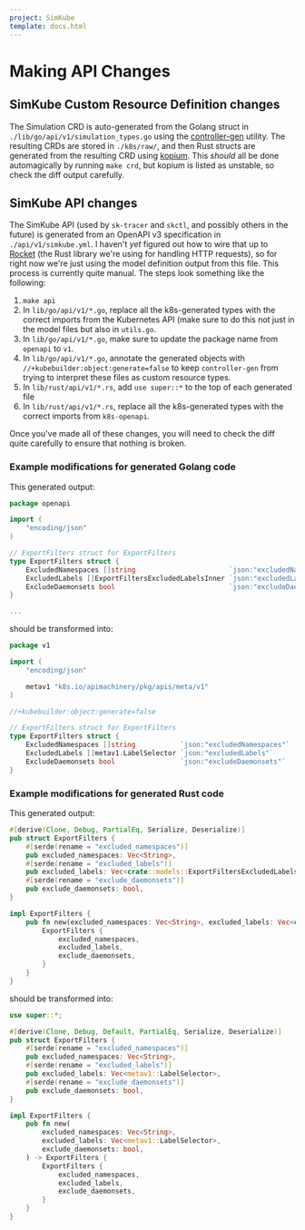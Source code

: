 ```yaml
---
project: SimKube
template: docs.html
---
```


# Making API Changes

## SimKube Custom Resource Definition changes

The Simulation CRD is auto-generated from the Golang struct in `./lib/go/api/v1/simulation_types.go` using the
[controller-gen](https://book.kubebuilder.io/reference/controller-gen.html) utility.  The resulting CRDs are stored in
`./k8s/raw/`, and then Rust structs are generated from the resulting CRD using
[kopium](https://github.com/kube-rs/kopium).  This _should_ all be done automagically by running `make crd`, but kopium
is listed as unstable, so check the diff output carefully.

## SimKube API changes

The SimKube API (used by `sk-tracer` and `skctl`, and possibly others in the future) is generated from an OpenAPI v3
specification in `./api/v1/simkube.yml`.  I haven't _yet_ figured out how to wire that up to [Rocket](https://rocket.rs)
(the Rust library we're using for handling HTTP requests), so for right now we're just using the model definition output
from this file.  This process is currently quite manual.  The steps look something like the following:

1. `make api`
2. In `lib/go/api/v1/*.go`, replace all the k8s-generated types with the correct imports from the Kubernetes API (make
   sure to do this not just in the model files but also in `utils.go`.
3. In `lib/go/api/v1/*.go`, make sure to update the package name from `openapi` to `v1`.
4. In `lib/go/api/v1/*.go`, annotate the generated objects with `//+kubebuilder:object:generate=false` to keep
   `controller-gen` from trying to interpret these files as custom resource types.
5. In `lib/rust/api/v1/*.rs`, add `use super::*` to the top of each generated file
6. In `lib/rust/api/v1/*.rs`, replace all the k8s-generated types with the correct imports from `k8s-openapi`.

Once you've made all of these changes, you will need to check the diff quite carefully to ensure that nothing is broken.

### Example modifications for generated Golang code

This generated output:

```go
package openapi

import (
    "encoding/json"
)

// ExportFilters struct for ExportFilters
type ExportFilters struct {
    ExcludedNamespaces []string                       `json:"excludedNamespaces"`
    ExcludedLabels []ExportFiltersExcludedLabelsInner `json:"excludedLabels"`
    ExcludeDaemonsets bool                            `json:"excludeDaemonsets"`
}

...
```

should be transformed into:

```go
package v1

import (
    "encoding/json"

    metav1 "k8s.io/apimachinery/pkg/apis/meta/v1"
)

//+kubebuilder:object:generate=false

// ExportFilters struct for ExportFilters
type ExportFilters struct {
    ExcludedNamespaces []string           `json:"excludedNamespaces"`
    ExcludedLabels []metav1.LabelSelector `json:"excludedLabels"`
    ExcludeDaemonsets bool                `json:"excludeDaemonsets"`
}
```

### Example modifications for generated Rust code

This generated output:

```rust
#[derive(Clone, Debug, PartialEq, Serialize, Deserialize)]
pub struct ExportFilters {
    #[serde(rename = "excluded_namespaces")]
    pub excluded_namespaces: Vec<String>,
    #[serde(rename = "excluded_labels")]
    pub excluded_labels: Vec<crate::models::ExportFiltersExcludedLabelsInner>,
    #[serde(rename = "exclude_daemonsets")]
    pub exclude_daemonsets: bool,
}

impl ExportFilters {
    pub fn new(excluded_namespaces: Vec<String>, excluded_labels: Vec<crate::models::ExportFiltersExcludedLabelsInner>, exclude_daemonsets: bool) -> ExportFilters {
        ExportFilters {
            excluded_namespaces,
            excluded_labels,
            exclude_daemonsets,
        }
    }
}
```

should be transformed into:

```rust
use super::*;

#[derive(Clone, Debug, Default, PartialEq, Serialize, Deserialize)]
pub struct ExportFilters {
    #[serde(rename = "excluded_namespaces")]
    pub excluded_namespaces: Vec<String>,
    #[serde(rename = "excluded_labels")]
    pub excluded_labels: Vec<metav1::LabelSelector>,
    #[serde(rename = "exclude_daemonsets")]
    pub exclude_daemonsets: bool,
}

impl ExportFilters {
    pub fn new(
        excluded_namespaces: Vec<String>,
        excluded_labels: Vec<metav1::LabelSelector>,
        exclude_daemonsets: bool,
    ) -> ExportFilters {
        ExportFilters {
            excluded_namespaces,
            excluded_labels,
            exclude_daemonsets,
        }
    }
}
```
